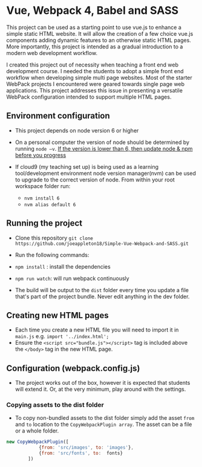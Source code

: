 # Vue, Webpack 4, Babel and SASS

This project can be used as a starting point to use vue.js to enhance a simple static HTML website. It will allow the creation of a few choice vue.js components adding dynamic features to an otherwise static HTML pages. More importantly, this project is intended as a gradual introduction to a modern web development workflow. 

I created this project out of necessity when teaching a front end web development course. I needed the students to adopt a simple front end workflow when developing simple multi page websites. Most of the starter WebPack projects I encountered were geared towards single page web applications. This project addresses this issue in presenting a versatile WebPack configuration intended to support multiple HTML pages. 


##  Environment configuration 

- This project depends on node version 6 or higher
- On a personal computer the version of node should be determined by running `node –v`.
  [If the version is lower than 6, then update node & npm before you progress]( https://docs.npmjs.com/getting-started/installing-node)
- If cloud9 (my teaching set up) is being used as a learning tool/development environment node version manager(nvm) can be used to upgrade to the correct version of node. From within your root workspace folder run:

  - `nvm install 6`
  - `nvm alias default 6` 


## Running the project 
- Clone this repository `git clone https://github.com/joeappleton18/Simple-Vue-Webpack-and-SASS.git`
- Run the following commands:

- `npm install`  : install the dependencies 
- `npm run watch`: will run webpack continuously 

- The build will be output to the `dist` folder every time you update a file that's part of the 
project bundle. Never edit anything in the dev folder. 


## Creating new HTML pages

- Each time you create a new HTML file you will need to import it in `main.js`
  e.g. ``import '../index.html';``
- Ensure the `<script src="bundle.js"></script>` tag is included above the `</body>` tag in the new HTML page.


## Configuration (webpack.config.js)

- The project works out of the box, however it is expected that students will extend it.  Or, at the very minimum, play around with the settings.

### Copying assets to the dist folder 

- To copy non-bundled assets to the dist folder simply add the asset `from` and `to` location to the `CopyWebpackPlugin array`. The asset can be a file or a whole folder. 

```javascript
new CopyWebpackPlugin([
            {from: 'src/images', to: 'images'},
            {from: 'src/fonts', to:  fonts}
        ])
```

























